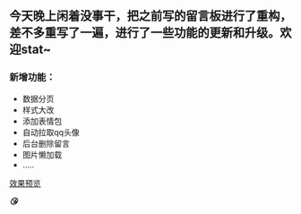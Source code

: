 ## 今天晚上闲着没事干，把之前写的留言板进行了重构，差不多重写了一遍，进行了一些功能的更新和升级。欢迎stat~

### 新增功能：

- 数据分页
- 样式大改
- 添加表情包
- 自动拉取qq头像
- 后台删除留言
- 图片懒加载
- .....

[效果预览](https://imapi.datealive.top/liuyan/message.php)

***:kissing_heart:***

